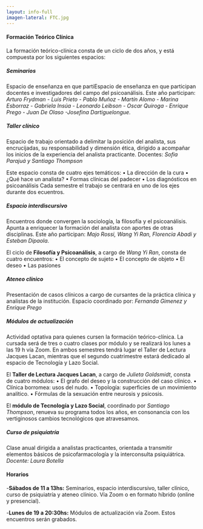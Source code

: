 ```yaml
---
layout: info-full
imagen-lateral: FTC.jpg
---
```

#### Formación Teórico Clínica
La formación teórico-clínica consta de un ciclo de dos
años, y está compuesta por los siguientes espacios:
  
##### Seminarios
Espacio de enseñanza en que partiEspacio de enseñanza en que participan docentes e investigadores del campo del psicoanálisis.
Este año participan: *Arturo Frydman - Luis Prieto - Pablo Muñoz - Martín Alomo - Marina Esborraz - Gabriela Insúa - Leonardo Leibson - Oscar Quiroga - Enrique Prego - Juan De Olaso -Josefina Dartiguelongue.*

##### Taller clínico
Espacio de trabajo orientado a delimitar la posición del analista, sus encrucijadas, su responsabilidad y dimensión ética, dirigido a acompañar los inicios de la experiencia del analista practicante.
Docentes: *Sofia Parajuá y Santiago Thompson*

Este espacio consta de cuatro ejes temáticos:
• La dirección de la cura
• ¿Qué hace un analista?
• Formas clínicas del padecer
• Los diagnósticos en psicoanálisis
Cada semestre el trabajo se centrará en uno de los ejes durante
dos ecuentros.

##### Espacio interdiscursivo
Encuentros donde convergen la sociología, la filosofía y el psicoanálisis. Apunta a enriquecer la formación del analista con aportes de otras disciplinas.
Este año participan: *Majo Rossi, Wang Yi Ran, Florencia Abadi y Esteban Dipaola*.

El ciclo de **Filosofía y Psicoanálisis**, a cargo de *Wang Yi Ran*, consta de cuatro encuentros:
• El concepto de sujeto
• El concepto de objeto
• El deseo
• Las pasiones

##### Ateneo clínico
Presentación de casos clínicos a cargo de cursantes de la práctica clínica y analistas de la institución. 
Espacio coordinado por: *Fernanda Gimenez y Enrique Prego* 

##### Módulos de actualización
Actividad optativa para quienes cursen la formación teórico-clínica.
La cursada será de tres o cuatro clases por módulo y se realizará los lunes a las 19 h vía Zoom. En ambos semestres tendrá lugar el Taller de Lectura Jacques Lacan, mientras que el segundo cuatrimestre estará dedicado al espacio de Tecnología y Lazo Social.

El **Taller de Lectura Jacques Lacan**, a cargo de *Julieta Goldsmidt*, consta de cuatro módulos:
• El grafo del deseo y la construcción del caso clínico.
• Clínica borromea: usos del nudo.
• Topología: superficies de un movimiento analítico.
• Fórmulas de la sexuación entre neurosis y psicosis.

El **módulo de Tecnología y Lazo Social**, coordinado por *Santiago Thompson*, renueva su programa todos los años, en consonancia con los vertiginosos cambios tecnológicos que atravesamos.

##### Curso de psiquiatría
Clase anual dirigida a analistas practicantes, orientada a transmitir elementos básicos de psicofarmacología y la interconsulta psiquiátrica.
*Docente: Laura Botella*

#### Horarios
-**Sábados de 11 a 13hs:** Seminarios, espacio interdiscursivo, taller clínico, curso de psiquiatría y ateneo clínico. Vía Zoom o en formato híbrido (online y presencial).

-**Lunes de 19 a 20:30hs:** Módulos de actualización vía Zoom. Estos encuentros serán grabados.